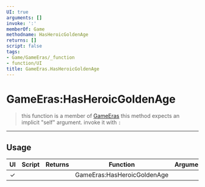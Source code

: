 ```yaml
---
UI: true
arguments: []
invoke: ':'
memberOf: Game
methodname: HasHeroicGoldenAge
returns: []
script: false
tags:
- Game/GameEras/_function
- function/UI
title: GameEras.HasHeroicGoldenAge
---
```

# GameEras:HasHeroicGoldenAge
> this function is a member of [GameEras](civ-6/lua/GameEras.md)
> this method expects an implicit "self" argument. invoke it with `:`
-----
## Usage
|  UI | Script | Returns | Function | Arguments |
|:---:|:------:|-------:|:--------:|:---------|
|✓| ||GameEras:HasHeroicGoldenAge||
